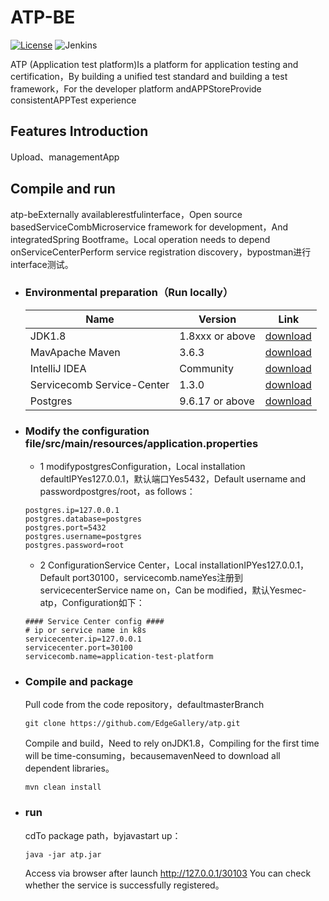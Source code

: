 # ATP-BE

[![License](https://img.shields.io/badge/License-Apache%202.0-blue.svg)](https://opensource.org/licenses/Apache-2.0)
![Jenkins](https://img.shields.io/jenkins/build?jobUrl=http%3A%2F%2Fjenkins.edgegallery.org%2Fview%2FMEC-PLATFORM-BUILD%2Fjob%2Fappstore-backend-docker-image-build-update-daily-master%2F)

ATP (Application test platform)Is a platform for application testing and certification，By building a unified test standard and building a test framework，For the developer platform andAPPStoreProvide consistentAPPTest experience


## Features Introduction

Upload、managementApp

## Compile and run

  atp-beExternally availablerestfulinterface，Open source basedServiceCombMicroservice framework for development，And integratedSpring Bootframe。Local operation needs to depend onServiceCenterPerform service registration discovery，bypostman进行interface测试。

- ### Environmental preparation（Run locally）
  
    |  Name     | Version   | Link |
    |  ----     | ----  |  ---- |
    | JDK1.8 |1.8xxx or above | [download](https://www.oracle.com/java/technologies/javase-jdk8-downloads.html)
    | MavApache Maven |3.6.3 | [download](https://maven.apache.org/download.cgi)
    | IntelliJ IDEA |Community |[download](https://www.jetbrains.com/idea/download/)
    | Servicecomb Service-Center    | 1.3.0 | [download](https://servicecomb.apache.org/cn/release/service-center-downloads/)
    | Postgres  | 9.6.17 or above |   [download](https://www.enterprisedb.com/downloads/postgres-postgresql-downloads) |

- ### Modify the configuration file/src/main/resources/application.properties

    - 1 modifypostgresConfiguration，Local installation defaultIPYes127.0.0.1，默认端口Yes5432，Default username and passwordpostgres/root，as follows：
    ```
    postgres.ip=127.0.0.1
    postgres.database=postgres
    postgres.port=5432
    postgres.username=postgres
    postgres.password=root
    ```
    - 2 ConfigurationService Center，Local installationIPYes127.0.0.1，Default
      port30100，servicecomb.nameYes注册到servicecenterService name on，Can be modified，默认Yesmec-atp，Configuration如下：
    ```
    #### Service Center config ####
    # ip or service name in k8s
    servicecenter.ip=127.0.0.1
    servicecenter.port=30100
    servicecomb.name=application-test-platform
    ```

- ### Compile and package
    Pull code from the code repository，defaultmasterBranch
    
    ```
    git clone https://github.com/EdgeGallery/atp.git
    ```

    Compile and build，Need to rely onJDK1.8，Compiling for the first time will be time-consuming，becausemavenNeed to download all dependent libraries。

    ```
    mvn clean install
    ```

- ### run
    cdTo package path，byjavastart up：
    ```
    java -jar atp.jar
    ```
    Access via browser after launch http://127.0.0.1/30103 You can check whether the service is successfully registered。
